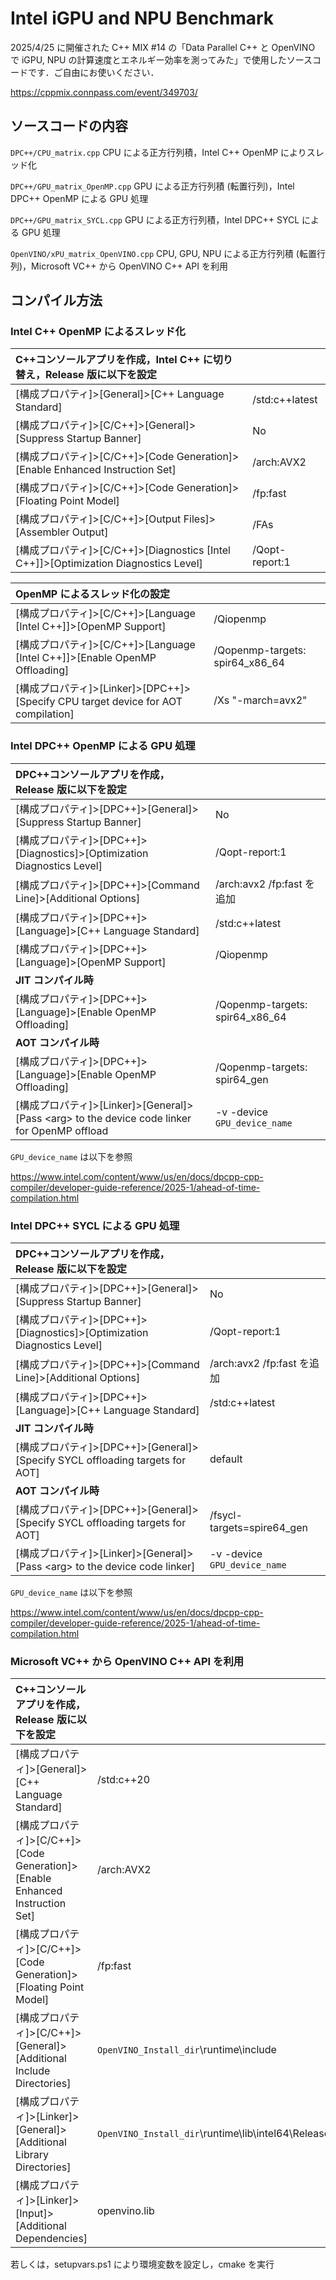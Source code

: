 # Intel iGPU and NPU Benchmark

2025/4/25 に開催された C++ MIX #14 の「Data Parallel C++ と OpenVINO で iGPU, NPU の計算速度とエネルギー効率を測ってみた」で使用したソースコードです．ご自由にお使いください．

https://cppmix.connpass.com/event/349703/

## ソースコードの内容

`DPC++/CPU_matrix.cpp` 
CPU による正方行列積，Intel C++ OpenMP によりスレッド化

`DPC++/GPU_matrix_OpenMP.cpp` 
GPU による正方行列積 (転置行列)，Intel DPC++ OpenMP による GPU 処理

`DPC++/GPU_matrix_SYCL.cpp` 
GPU による正方行列積，Intel DPC++ SYCL による GPU 処理

`OpenVINO/xPU_matrix_OpenVINO.cpp`
CPU, GPU, NPU による正方行列積 (転置行列)，Microsoft VC++ から OpenVINO C++ API を利用


## コンパイル方法

### Intel C++ OpenMP によるスレッド化

|C\++コンソールアプリを作成，Intel C\++ に切り替え，Release 版に以下を設定 ||
|:-----------|:------------|
| [構成プロパティ]>[General]>[C++ Language Standard]			| /std:c++latest |	
| [構成プロパティ]>[C/C++]>[General]>[Suppress Startup Banner]	| No |	
| [構成プロパティ]>[C/C++]>[Code Generation]>[Enable Enhanced Instruction Set] | /arch:AVX2 |	
| [構成プロパティ]>[C/C++]>[Code Generation]>[Floating Point Model] | /fp:fast |	
| [構成プロパティ]>[C/C++]>[Output Files]>[Assembler Output] | /FAs |	
| [構成プロパティ]>[C/C++]>[Diagnostics [Intel C++]]>[Optimization Diagnostics Level] | /Qopt-report:1 |	

| OpenMP によるスレッド化の設定 ||
|:-----------|:------------|
| [構成プロパティ]>[C/C++]>[Language [Intel C++]]>[OpenMP Support] | /Qiopenmp |	
| [構成プロパティ]>[C/C++]>[Language [Intel C++]]>[Enable OpenMP Offloading] | /Qopenmp-targets: spir64_x86_64 |
| [構成プロパティ]>[Linker]>[DPC++]>[Specify CPU target device for AOT compilation] | /Xs "-march=avx2" |

### Intel DPC++ OpenMP による GPU 処理

|DPC\++コンソールアプリを作成，Release 版に以下を設定 ||													
|:-----------|:------------|
| [構成プロパティ]>[DPC++]>[General]>[Suppress Startup Banner] | No |
| [構成プロパティ]>[DPC++]>[Diagnostics]>[Optimization Diagnostics Level] |	/Qopt-report:1 |
| [構成プロパティ]>[DPC++]>[Command Line]>[Additional Options] | /arch:avx2 /fp:fast を追加 |			
| [構成プロパティ]>[DPC++]>[Language]>[C++ Language Standard] | /std:c++latest |			
| [構成プロパティ]>[DPC++]>[Language]>[OpenMP Support] | /Qiopenmp |			
| **JIT コンパイル時** ||
| [構成プロパティ]>[DPC++]>[Language]>[Enable OpenMP Offloading] | /Qopenmp-targets: spir64_x86_64 |			
| **AOT コンパイル時** ||
| [構成プロパティ]>[DPC++]>[Language]>[Enable OpenMP Offloading] | /Qopenmp-targets: spir64_gen |			
| [構成プロパティ]>[Linker]>[General]>[Pass \<arg> to the device code linker for OpenMP offload | -v -device `GPU_device_name` |			

`GPU_device_name` は以下を参照

https://www.intel.com/content/www/us/en/docs/dpcpp-cpp-compiler/developer-guide-reference/2025-1/ahead-of-time-compilation.html

### Intel DPC++ SYCL による GPU 処理

|DPC\++コンソールアプリを作成，Release 版に以下を設定 ||													
|:-----------|:------------|
| [構成プロパティ]>[DPC++]>[General]>[Suppress Startup Banner] | No |
| [構成プロパティ]>[DPC++]>[Diagnostics]>[Optimization Diagnostics Level] |	/Qopt-report:1 |
| [構成プロパティ]>[DPC++]>[Command Line]>[Additional Options] | /arch:avx2 /fp:fast を追加 |			
| [構成プロパティ]>[DPC++]>[Language]>[C++ Language Standard] | /std:c++latest |					
| **JIT コンパイル時** ||
| [構成プロパティ]>[DPC++]>[General]>[Specify SYCL offloading targets for AOT] | default |
| **AOT コンパイル時** ||
| [構成プロパティ]>[DPC++]>[General]>[Specify SYCL offloading targets for AOT] | /fsycl-targets=spire64_gen |
| [構成プロパティ]>[Linker]>[General]>[Pass \<arg> to the device code linker] | -v -device `GPU_device_name` |			

`GPU_device_name` は以下を参照

https://www.intel.com/content/www/us/en/docs/dpcpp-cpp-compiler/developer-guide-reference/2025-1/ahead-of-time-compilation.html

### Microsoft VC++ から OpenVINO C++ API を利用

|C\++コンソールアプリを作成，Release 版に以下を設定 ||
|:-----------|:------------|
| [構成プロパティ]>[General]>[C++ Language Standard] | /std:c++20 |		
| [構成プロパティ]>[C/C++]>[Code Generation]>[Enable Enhanced Instruction Set] | /arch:AVX2 |		
| [構成プロパティ]>[C/C++]>[Code Generation]>[Floating Point Model] | /fp:fast |		
| [構成プロパティ]>[C/C++]>[General]>[Additional Include Directories] | `OpenVINO_Install_dir`\runtime\include |
| [構成プロパティ]>[Linker]>[General]>[Additional Library Directories] | `OpenVINO_Install_dir`\runtime\lib\intel64\Release		
| [構成プロパティ]>[Linker]>[Input]>[Additional Dependencies] | openvino.lib |

若しくは，setupvars.ps1 により環境変数を設定し，cmake を実行




